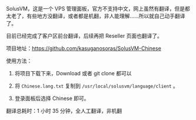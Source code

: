 SolusVM，这是一个 VPS 管理面板，官方不支持中文，网上虽然有翻译，但是都太老了，有些地方没翻译，或者都是机翻，非人能理解……所以就自己动手翻译了。

目前已经完成了客户区前台翻译，后续再把 Reseller 页面也翻译了。

项目地址：https://github.com/kasuganosoras/SolusVM-Chinese

使用方法：

1. 将项目下载下来，Download 或者 git clone 都可以

2. 将 `Chinese.lang.txt` 复制到 `/usr/local/solusvm/language/client` 。

3. 登录面板后选择 Chinese 即可。

翻译总耗时：1 小时 35 分钟，全人工翻译，非机翻

